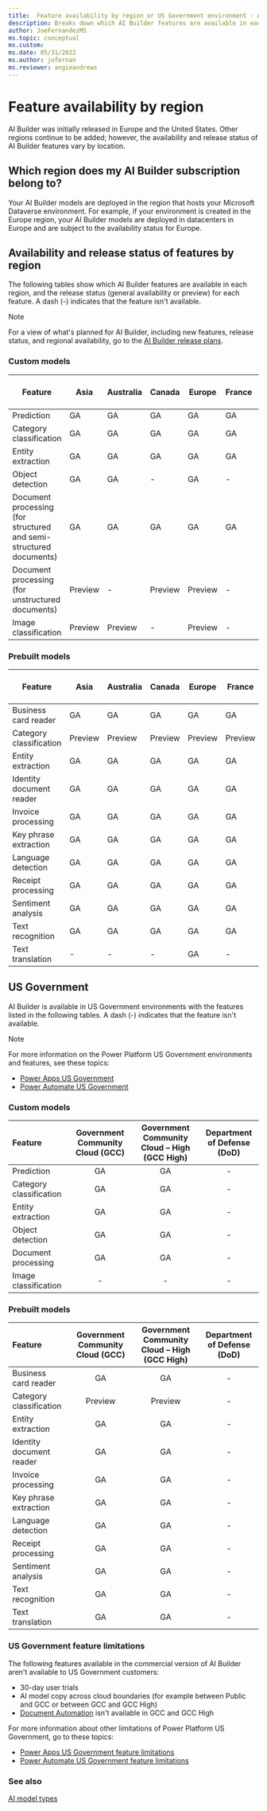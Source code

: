 ```yaml
---
title:  Feature availability by region or US Government environment - AI Builder | Microsoft Docs
description: Breaks down which AI Builder features are available in each region or US Government environment. Lists the release status for each feature by region or US Government environment.
author: JoeFernandezMS
ms.topic: conceptual
ms.custom: 
ms.date: 05/31/2022
ms.author: jofernan
ms.reviewer: angieandrews
---
```


# Feature availability by region

AI Builder was initially released in Europe and the United States. Other regions continue to be added; however, the availability and release status of AI Builder features vary by location.

## Which region does my AI Builder subscription belong to?

Your AI Builder models are deployed in the region that hosts your Microsoft Dataverse environment. For example, if your environment is created in the Europe region, your AI Builder models are deployed in datacenters in Europe and are subject to the availability status for Europe.  

## Availability and release status of features by region

The following tables show which AI Builder features are available in each region, and the release status (general availability or preview) for each feature. A dash (-) indicates that the feature isn't available.

> [!NOTE]
> For a view of what's planned for AI Builder, including new features, release status, and regional availability, go to the [AI Builder release plans](/power-platform-release-plan/2020wave1/ai-builder/).

### Custom models

|Feature |Asia |Australia |Canada |Europe |France |Germany |India |Japan |Norway |South America |South Korea |Switzerland |United Arab Emirates |United Kingdom |United States |
|--------|--------|--------|--------|--------|--------|--------|--------|--------|--------|--------|--------|--------|--------|--------|--------|
|Prediction|GA|GA|GA|GA| GA|GA|GA|GA|-|GA|-|GA|GA|GA|GA|
|Category classification|GA|GA|GA|GA| GA|GA|GA|GA|-|GA|-|GA|GA|GA|GA|
|Entity extraction |GA|GA|GA|GA| GA|GA|GA|GA|-|GA|-|GA|GA|GA|GA|
|Object detection|GA|GA|-|GA| -|-|GA|GA| -|-|-|-|-|GA|GA|
|Document processing (for structured and semi-structured documents)  |GA|GA|GA|GA| GA|GA|GA|GA| GA|GA|GA| GA|GA|GA|GA|
|Document processing (for unstructured documents) |Preview|-|Preview|Preview|-|-|Preview|Preview|-|Preview|-| -|-|-|Preview|
|Image classification |Preview |Preview |- |Preview |- |Preview |Preview |Preview |- |Preview|-|Preview |Preview |Preview |Preview |

### Prebuilt models

|Feature |Asia |Australia |Canada |Europe |France |Germany |India |Japan |Norway |South America |South Korea |Switzerland |United Arab Emirates |United Kingdom |United States |
|--------|--------|--------|--------|--------|--------|--------|--------|--------|--------|--------|--------|--------|--------|--------|--------|
|Business card reader    |GA|GA |GA|GA|GA |GA|GA |GA|GA|GA|GA|GA|GA|GA|GA|
|Category classification |Preview |Preview |Preview |Preview|Preview|Preview|Preview|Preview |-|Preview|-|Preview|Preview |Preview |Preview |
|Entity extraction |GA |GA |GA |GA |GA|GA|GA|-|-|GA|-|GA |GA |GA |GA|
|Identity document reader |GA |GA |GA |GA |GA |GA |GA |GA |GA |GA |GA |GA |GA |GA |GA |
|Invoice processing |GA |GA |GA |GA |GA |GA |GA |GA |GA |GA |GA |GA |GA |GA |GA |
|Key phrase extraction |GA|GA |GA |GA |GA |GA |GA |GA |GA |GA |GA |GA |GA |GA |GA |
|Language detection |GA |GA |GA |GA |GA |GA |GA |GA |GA |GA |GA |GA |GA |GA |GA |
|Receipt processing |GA |GA |GA |GA |GA |GA |GA |GA |GA |GA |GA |GA |GA |GA |GA |
|Sentiment analysis |GA |GA |GA |GA |GA |GA |GA |GA |GA |GA |GA |GA |GA |GA |GA |
|Text recognition   |GA |GA |GA |GA |GA |GA |GA |GA |GA |GA |GA |GA |GA |GA |GA |
|Text translation |- |- |- |GA |-|- |-|- |-|-|-|- |- |- |GA |

## US Government

AI Builder is available in US Government environments with the features listed in the following tables. A dash (-) indicates that the feature isn't available.

> [!NOTE]
> For more information on the Power Platform US Government environments and features, see these topics:
> - [Power Apps US Government](/power-platform/admin/powerapps-us-government)
> - [Power Automate US Government](/power-automate/us-govt)

### Custom models
|Feature |Government Community Cloud (GCC) |Government Community Cloud – High (GCC High) |Department of Defense (DoD) |
|:-------|:-------:|:-------:|:-------:|
|Prediction|GA|GA|-|
|Category classification|GA|GA|-|
|Entity extraction|GA|GA|-|
|Object detection|GA|GA|-|
|Document processing |GA|GA|-|
|Image classification | - | - | - |

### Prebuilt models
|Feature |Government Community Cloud (GCC) |Government Community Cloud – High (GCC High) |Department of Defense (DoD) |
|:-------|:-------:|:-------:|:-------:|
|Business card reader    |GA|GA|-|
|Category classification |Preview|Preview|-|
|Entity extraction |GA|GA|-|
|Identity document reader |GA|GA|-|
|Invoice processing |GA|GA|-|
|Key phrase extraction |GA|GA|-|
|Language detection |GA|GA|-|
|Receipt processing |GA|GA|-|
|Sentiment analysis |GA|GA|-|
|Text recognition   |GA|GA|-|
|Text translation   |GA|GA|-|

### US Government feature limitations

The following features available in the commercial version of AI Builder aren't available to US Government customers:

- 30-day user trials
- AI model copy across cloud boundaries (for example between Public and GCC or between GCC and GCC High)
- [Document Automation](doc-automation.md) isn't available in GCC and GCC High

For more information about other limitations of Power Platform US Government, go to these topics: 

- [Power Apps US Government feature limitations](/power-platform/admin/powerapps-us-government#power-apps-us-government-feature-limitations)
- [Power Automate US Government feature limitations](/power-automate/us-govt#power-automate-us-government-feature-limitations)

### See also

[AI model types](model-types.md)


